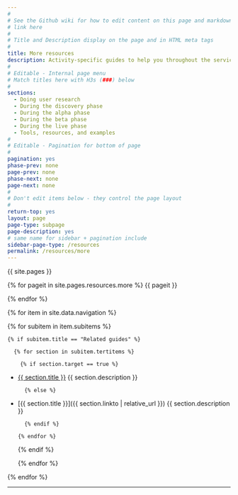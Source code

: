 ```yaml
---
#
# See the Github wiki for how to edit content on this page and markdown styles you can use:
# link here
#
# Title and Description display on the page and in HTML meta tags
#
title: More resources
description: Activity-specific guides to help you throughout the service lifecycle.
#
# Editable - Internal page menu
# Match titles here with H3s (###) below
#
sections:
  - Doing user research
  - During the discovery phase
  - During the alpha phase
  - During the beta phase
  - During the live phase
  - Tools, resources, and examples
#
# Editable - Pagination for bottom of page
#
pagination: yes
phase-prev: none
page-prev: none
phase-next: none
page-next: none
#
# Don't edit items below - they control the page layout
#
return-top: yes
layout: page
page-type: subpage
page-description: yes
# same name for sidebar + pagination include
sidebar-page-type: /resources
permalink: /resources/more
---
```


{{ site.pages }}


{% for pageit in site.pages.resources.more %}
{{ pageit }}

{% endfor %}










{% for item in site.data.navigation %}

  {% for subitem in item.subitems %}

    {% if subitem.title == "Related guides" %}

      {% for section in subitem.tertitems %}

        {% if section.target == true %}

* <a title="{{ section.title }}" href="{{ section.linkto}}" target="_blank">{{ section.title }}</a>
  {{ section.description }}

        {% else %}

* [{{ section.title }}]({{ section.linkto  | relative_url }})
  {{ section.description }}

        {% endif %}

      {% endfor %}

    {% endif %}

  {% endfor %}

{% endfor %}

<hr>
